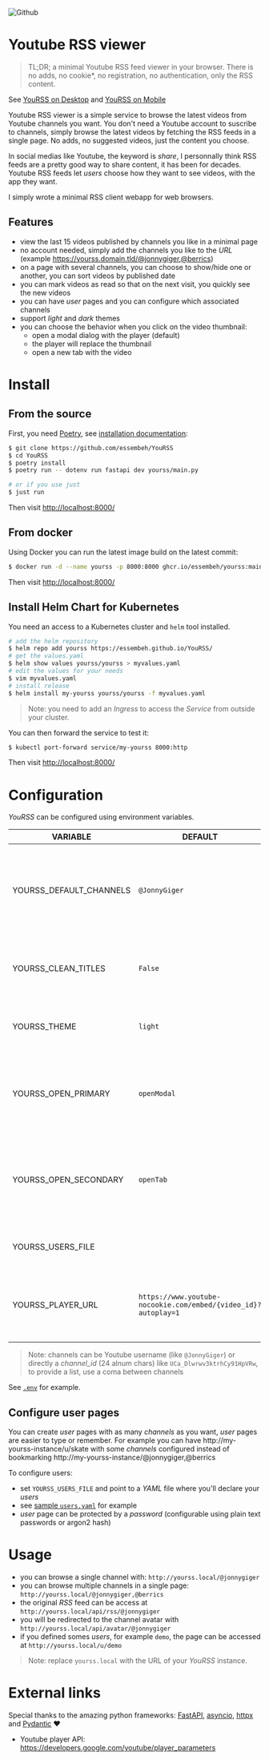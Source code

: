 ![Github](https://img.shields.io/github/tag/essembeh/yourss.svg)


# Youtube RSS viewer

> TL;DR; a minimal Youtube RSS feed viewer in your browser. There is no adds, no cookie*, no registration, no authentication, only the RSS content.

See [YouRSS on Desktop](./images/yourss_desktop.png) and [YouRSS on Mobile](./images/yourss_mobile.png)

Youtube RSS viewer is a simple service to browse the latest videos from Youtube channels you want.
You don't need a Youtube account to suscribe to channels, simply browse the latest videos by fetching the RSS feeds in a single page. No adds, no suggested videos, just the content you choose.

In social medias like Youtube, the keyword is *share*, I personnally think RSS feeds are a pretty good way to share content, it has been for decades. Youtube RSS feeds let *users* choose how they want to see videos, with the app they want.

I simply wrote a minimal RSS client webapp for web browsers.

## Features

- view the last 15 videos published by channels you like in a minimal page
- no account needed, simply add the channels you like to the *URL* (example https://yourss.domain.tld/@jonnygiger,@berrics)
- on a page with several channels, you can choose to show/hide one or another, you can sort videos by published date
- you can mark videos as read so that on the next visit, you quickly see the new videos
- you can have *user* pages and you can configure which associated channels 
- support *light* and *dark* themes
- you can choose the behavior when you click on the video thumbnail:
  - open a modal dialog with the player (default)
  - the player will replace the thumbnail
  - open a new tab with the video

# Install

## From the source

First, you need [Poetry](https://python-poetry.org/), see [installation documentation](https://python-poetry.org/docs/#installation):

```sh
$ git clone https://github.com/essembeh/YouRSS
$ cd YouRSS
$ poetry install
$ poetry run -- dotenv run fastapi dev yourss/main.py

# or if you use just
$ just run
```

Then visit [http://localhost:8000/](http://localhost:8000/)

## From docker

Using Docker you can run the latest image build on the latest commit:

```sh
$ docker run -d --name yourss -p 8000:8000 ghcr.io/essembeh/yourss:main
```

Then visit [http://localhost:8000/](http://localhost:8000/)

## Install Helm Chart for Kubernetes

You need an access to a Kubernetes cluster and `helm` tool installed.
```sh
# add the helm repository
$ helm repo add yourss https://essembeh.github.io/YouRSS/ 
# get the values.yaml
$ helm show values yourss/yourss > myvalues.yaml
# edit the values for your needs
$ vim myvalues.yaml
# install release
$ helm install my-yourss yourss/yourss -f myvalues.yaml
```

> Note: you need to add an *Ingress* to access the *Service* from outside your cluster.

You can then forward the service to test it:

```sh
$ kubectl port-forward service/my-yourss 8000:http
```

Then visit [http://localhost:8000/](http://localhost:8000/)

# Configuration

*YouRSS* can be configured using environment variables.

| VARIABLE | DEFAULT | DESCRIPTION |
|----------|---------|-------------|
| YOURSS_DEFAULT_CHANNELS | `@JonnyGiger` | Defines the default channels to display, you can set multiple channels using `,` as separator |
| YOURSS_CLEAN_TITLES | `False` | If set to `true`, videos titles are cleaned to prevent UPPERCASE TITLES |
| YOURSS_THEME | `light` | Choose between `dark` and `light` Bootstrap themes |
| YOURSS_OPEN_PRIMARY | `openModal` | Choose the action when you click on a thumbnail, can be `openEmbedded`, `openTab` or `openModal` |
| YOURSS_OPEN_SECONDARY | `openTab` | Choose the action when you click on the bottom right icon, can be `openEmbedded`, `openTab` or `openModal` |
| YOURSS_USERS_FILE |  | You can declare user pages in a dedicated file |
| YOURSS_PLAYER_URL | `https://www.youtube-nocookie.com/embed/{video_id}?autoplay=1` | The player URL, an URL containing {video_id} as a placeholder for the video ID |

> Note: channels can be Youtube username (like `@JonnyGiger`) or directly a *channel_id* (24 alnum chars) like `UCa_Dlwrwv3ktrhCy91HpVRw`, to provide a list, use a coma between channels

See [`.env`](./.env) for example.

## Configure user pages

You can create *user* pages with as many *channels* as you want, *user* pages are easier to type or remember.
For example you can have http://my-yourss-instance/u/skate with some *channels* configured instead of bookmarking http://my-yourss-instance/@jonnygiger,@berrics 

To configure users:
- set `YOURSS_USERS_FILE` and point to a *YAML* file where you'll declare your *users*
- see [sample `users.yaml`](./samples/users.yaml) for example
- *user* page can be protected by a *password* (configurable using plain text passwords or argon2 hash)

# Usage

- you can browse a single channel with: `http://yourss.local/@jonnygiger`
- you can browse multiple channels in a single page: `http://yourss.local/@jonnygiger,@berrics`
- the original *RSS* feed can be access at `http://yourss.local/api/rss/@jonnygiger`
- you will be redirected to the channel avatar with `http://yourss.local/api/avatar/@jonnygiger`
- if you defined somes *users*, for example `demo`, the page can be accessed at `http://yourss.local/u/demo`

> Note: replace `yourss.local` with the URL of your *YouRSS* instance.

# External links

Special thanks to the amazing python frameworks: [FastAPI](https://fastapi.tiangolo.com/), [asyncio](https://docs.python.org/fr/3/library/asyncio.html), [httpx](https://www.python-httpx.org/) and [Pydantic](https://docs.pydantic.dev/) ♥️


- Youtube player API: https://developers.google.com/youtube/player_parameters

